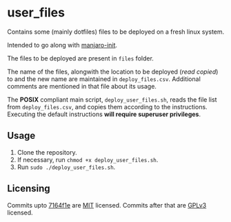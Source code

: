 # user_files

Contains some (mainly dotfiles) files to be deployed on a fresh linux system.

Intended to go along with [manjaro-init](https://github.com/RoyARG02/manjaro-init).

The files to be deployed are present in `files` folder.

The name of the files, alongwith the location to be deployed (_read copied_) to and the new name are maintained in `deploy_files.csv`. Additional comments are mentioned in that file about its usage.

The **POSIX** compliant main script, `deploy_user_files.sh`, reads the file list from `deploy_files.csv`, and copies them according to the instructions.
Executing the default instructions **will require superuser privileges**.

## Usage

  1. Clone the repository.
  2. If necessary, run `chmod +x deploy_user_files.sh`.
  3. Run `sudo ./deploy_user_files.sh`.

## Licensing

Commits upto [7164f1e](https://github.com/RoyARG02/user_files/commit/7164f1edc6e290e34102763a5369ce4803fefd83) are [MIT](https://opensource.org/licenses/MIT) licensed. Commits after that are [GPLv3](https://www.gnu.org/licenses/gpl-3.0.html) licensed.
